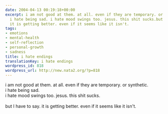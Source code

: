 ```yaml
---
date: 2004-04-13 00:19:18+00:00
excerpt: i am not good at them. at all. even if they are temporary. or synthetic.
  i hate being sad. i hate mood swings too. jesus. this shit sucks.but I have to say.
  it is getting better. even if it seems like it isn't.
tags:
- emotions
- mental-health
- self-reflection
- personal-growth
- sadness
title: i hate endings
translationKey: i hate endings
wordpress_id: 818
wordpress_url: http://new.nata2.org/?p=818
---
```


i am not good at them. at all. even if they are temporary. or synthetic. <br/>i hate being sad. <br/>i hate mood swings too. jesus. this shit sucks.<br/><br/>but I have to say. it is getting better. even if it seems like it isn't.